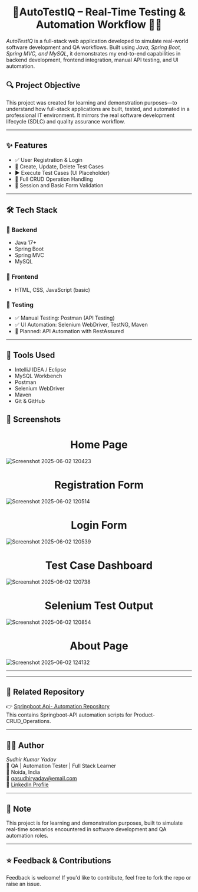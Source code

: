 

 <h1 align="center">🤖AutoTestIQ – Real-Time Testing & Automation Workflow 👨‍🔬</h1>

*AutoTestIQ* is a full-stack web application developed to simulate real-world software development and QA workflows. Built using *Java, Spring Boot, Spring MVC, and MySQL*, it demonstrates my end-to-end capabilities in backend development, frontend integration, manual API testing, and UI automation.
 
## 🔍 Project Objective

This project was created for learning and demonstration purposes—to understand how full-stack applications are built, tested, and automated in a professional IT environment. It mirrors the real software development lifecycle (SDLC) and quality assurance workflow.

---

## ✨ Features

- ✅ User Registration & Login
- 🧪 Create, Update, Delete Test Cases
- ▶ Execute Test Cases (UI Placeholder)
- 📁 Full CRUD Operation Handling
- 🔐 Session and Basic Form Validation

---

## 🛠 Tech Stack

### 🧩 Backend
- Java 17+
- Spring Boot
- Spring MVC
- MySQL

### 🎨 Frontend
- HTML, CSS, JavaScript (basic)

### 🧪 Testing
- ✅ Manual Testing: Postman (API Testing)
- ✅ UI Automation: Selenium WebDriver, TestNG, Maven
- 🚧 Planned: API Automation with RestAssured

---

## 🧰 Tools Used
- IntelliJ IDEA / Eclipse
- MySQL Workbench
- Postman
- Selenium WebDriver
- Maven
- Git & GitHub


## 📸 Screenshots
<h1 align="center">Home Page</h1>

![Screenshot 2025-06-02 120423](https://github.com/user-attachments/assets/07ec5848-4397-412f-beab-491621ade506)

<h1 align="center">Registration Form</h1>


![Screenshot 2025-06-02 120514](https://github.com/user-attachments/assets/734b50b1-d77e-4515-be18-35685ce2bd5a)

<h1 align="center">Login Form</h1>


![Screenshot 2025-06-02 120539](https://github.com/user-attachments/assets/f71d1c3e-7e9c-4c96-9742-fcc4305c5c4a)

 <h1 align="center">Test Case Dashboard</h1>

 
![Screenshot 2025-06-02 120738](https://github.com/user-attachments/assets/27ff4435-a780-430e-a58e-d75cf7013811)

 <h1 align="center">Selenium Test Output</h1>

 
![Screenshot 2025-06-02 120854](https://github.com/user-attachments/assets/fe9906cc-6d81-46ad-8e0e-bbfdca2b5c58)

 <h1 align="center">About Page</h1>

 
![Screenshot 2025-06-02 124132](https://github.com/user-attachments/assets/7be5d00a-b6a5-455a-abb8-6e7f3ae3be76)
 
---
---

## 🔗 Related Repository

👉 [Springboot Api- Automation Repository](https://github.com/Sudhir3456/myspringboot-mysql-crud-rest-api-automation)  
This contains Springboot-API automation scripts for Product-CRUD_Operations.

---
 
 
## 👨‍💻 Author

*Sudhir Kumar Yadav*  
📌 QA | Automation Tester | Full Stack Learner  
📍 Noida, India  
📧 qasudhiryadav@email.com  
🔗 [LinkedIn Profile](https://www.linkedin.com/in/sudhir-kumar-yadav-62a39a249/)

---

## 📌 Note

This project is for learning and demonstration purposes, built to simulate real-time scenarios encountered in software development and QA automation roles.

---

## ⭐ Feedback & Contributions

Feedback is welcome! If you'd like to contribute, feel free to fork the repo or raise an issue.
 













